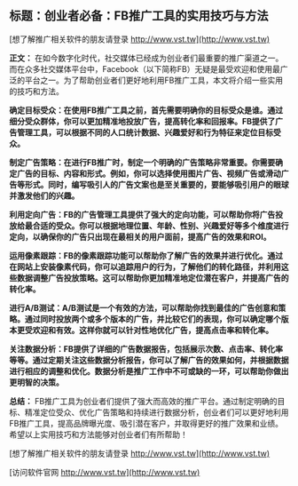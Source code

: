 ## **标题：创业者必备：FB推广工具的实用技巧与方法**

[想了解推广相关软件的朋友请登录 http://www.vst.tw](http://www.vst.tw)

**正文：**
在如今数字化时代，社交媒体已经成为创业者们最重要的推广渠道之一。而在众多社交媒体平台中，Facebook（以下简称FB）无疑是最受欢迎和使用最广泛的平台之一。为了帮助创业者们更好地利用FB推广工具，本文将介绍一些实用的技巧和方法。

**确定目标受众：在使用FB推广工具之前，首先需要明确你的目标受众是谁。通过细分受众群体，你可以更加精准地投放广告，提高转化率和回报率。FB提供了广告管理工具，可以根据不同的人口统计数据、兴趣爱好和行为特征来定位目标受众。**

**制定广告策略：在进行FB推广时，制定一个明确的广告策略非常重要。你需要确定广告的目标、内容和形式。例如，你可以选择使用图片广告、视频广告或滑动广告等形式。同时，编写吸引人的广告文案也是至关重要的，要能够吸引用户的眼球并激发他们的兴趣。**

**利用定向广告：FB的广告管理工具提供了强大的定向功能，可以帮助你将广告投放给最合适的受众。你可以根据地理位置、年龄、性别、兴趣爱好等多个维度进行定向，以确保你的广告只出现在最相关的用户面前，提高广告的效果和ROI。**

**运用像素跟踪：FB的像素跟踪功能可以帮助你了解广告的效果并进行优化。通过在网站上安装像素代码，你可以追踪用户的行为，了解他们的转化路径，并利用这些数据调整广告投放策略。这可以帮助你更加精准地定位潜在客户，并提高广告的转化率。**

**进行A/B测试：A/B测试是一个有效的方法，可以帮助你找到最佳的广告创意和策略。通过同时投放两个或多个版本的广告，并比较它们的表现，你可以确定哪个版本更受欢迎和有效。这样你就可以针对性地优化广告，提高点击率和转化率。**

**关注数据分析：FB提供了详细的广告数据报告，包括展示次数、点击率、转化率等等。通过定期关注这些数据分析报告，你可以了解广告的效果如何，并根据数据进行相应的调整和优化。数据分析是推广工作中不可或缺的一环，可以帮助你做出更明智的决策。**

**总结：**
FB推广工具为创业者们提供了强大而高效的推广平台。通过制定明确的目标、精准定位受众、优化广告策略和持续进行数据分析，创业者们可以更好地利用FB推广工具，提高品牌曝光度、吸引潜在客户，并取得更好的推广效果和业绩。希望以上实用技巧和方法能够对创业者们有所帮助！

[想了解推广相关软件的朋友请登录 http://www.vst.tw](http://www.vst.tw)


[访问软件官网 http://www.vst.tw](http://www.vst.tw)
